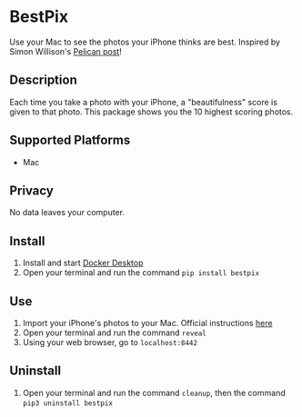 # BestPix

Use your Mac to see the photos your iPhone thinks are best. Inspired by Simon Willison's [Pelican post](https://simonwillison.net/2020/May/21/dogsheep-photos/)!

## Description 

Each time you take a photo with your iPhone, a "beautifulness" score is given to that photo. This package shows you the 10 highest scoring photos.

## Supported Platforms

  * Mac 

## Privacy

No data leaves your computer.


## Install 

1. Install and start [Docker Desktop](https://docs.docker.com/docker-for-mac/install/)
2. Open your terminal and run the command `pip install bestpix`

## Use

1. Import your iPhone's photos to your Mac. Official instructions [here](https://support.apple.com/en-us/HT201302#importmac)
2. Open your terminal and run the command `reveal`
3. Using your web browser, go to `localhost:8442`

## Uninstall 

1. Open your terminal and run the command `cleanup`, then the command `pip3 uninstall bestpix`